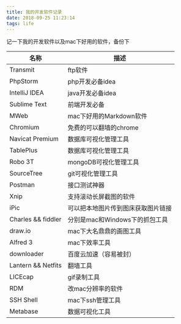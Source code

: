 ```yaml
---
title: 我的开发软件记录
date: 2018-09-25 11:23:14
tags: life
---
```


记一下我的开发软件以及mac下好用的软件，备份下
<!--more-->

| 名称 | 描述 |
| --- | --- |
| Transmit | ftp软件 |
| PhpStorm | php开发必备idea |
| IntelliJ IDEA | java开发必备idea |
| Sublime Text | 前端开发必备 |
| MWeb | mac下好用的Markdown软件 |
| Chromium | 免费的可以翻墙的chrome |
| Navicat Premium | 数据库可视化管理工具 |
| TablePlus | 数据库可视化管理工具 |
| Robo 3T | mongoDB可视化管理工具 |
| SourceTree | git可视化管理工具 |
| Postman | 接口测试神器  |
| Xnip | 支持滚动长屏截图的软件 |
| iPic | 可以把本地图片传到图床获取图片链接 |
| Charles && fiddler | 分别是mac和Windows下的抓包工具 |
| draw.io | mac下大名鼎鼎的画图工具 |
| Alfred 3 | mac下效率工具 |
| downloader | 百度云加速（容易被封） |
| Lantern && Netfits | 翻墙工具 |
| LICEcap | gif录制工具 |
| RDM | 改mac分辨率的软件 |
| SSH Shell | mac下ssh管理工具 |
| Metabase | 数据可视化工具 |



